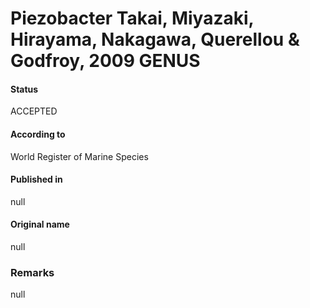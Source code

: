 Piezobacter Takai, Miyazaki, Hirayama, Nakagawa, Querellou & Godfroy, 2009 GENUS
=======

#### Status
ACCEPTED

#### According to
World Register of Marine Species

#### Published in
null

#### Original name
null

### Remarks
null